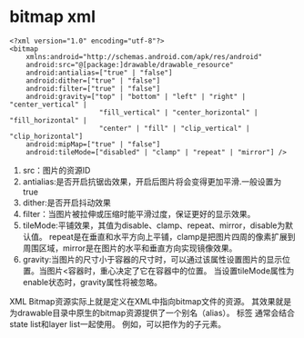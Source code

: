 # bitmap xml

```
<?xml version="1.0" encoding="utf-8"?>
<bitmap
    xmlns:android="http://schemas.android.com/apk/res/android"
    android:src="@[package:]drawable/drawable_resource"
    android:antialias=["true" | "false"]
    android:dither=["true" | "false"]
    android:filter=["true" | "false"]
    android:gravity=["top" | "bottom" | "left" | "right" | "center_vertical" |
                      "fill_vertical" | "center_horizontal" | "fill_horizontal" |
                      "center" | "fill" | "clip_vertical" | "clip_horizontal"]
    android:mipMap=["true" | "false"]
    android:tileMode=["disabled" | "clamp" | "repeat" | "mirror"] />

```

1. src：图片的资源ID
2. antialias:是否开启抗锯齿效果，开启后图片将会变得更加平滑.一般设置为true
3. dither:是否开启抖动效果
4. filter：当图片被拉伸或压缩时能平滑过度，保证更好的显示效果。
5. tileMode:平铺效果，其值为disable、clamp、repeat、mirror，disable为默认值。
repeat是在垂直和水平方向上平铺，clamp是把图片四周的像素扩展到周围区域，mirror是在图片的水平和垂直方向实现镜像效果。
6. gravity:当图片的尺寸小于容器的尺寸时，可以通过该属性设置图片的显示位置。当图片<容器时，重心决定了它在容器中的位置。
当设置tileMode属性为enable状态时，gravity属性将被忽略。


XML Bitmap资源实际上就是定义在XML中指向bitmap文件的资源。
其效果就是为drawable目录中原生的bitmap资源提供了一个别名（alias）。
标签 <bitmap>通常会结合state list和layer list一起使用。
例如，可以把<bitmap>作为<item>的子元素。



